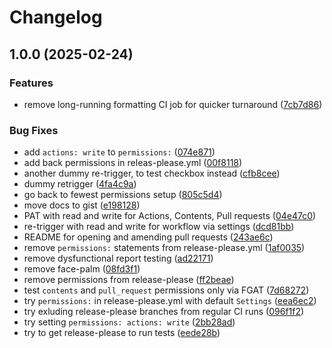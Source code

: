 # Changelog

## 1.0.0 (2025-02-24)


### Features

* remove long-running formatting CI job for quicker turnaround ([7cb7d86](https://github.com/dlaehnemann/test-out-pat-permissions-for-release-please/commit/7cb7d86cd12e82da0245985b7c3723d1a3685891))


### Bug Fixes

* add `actions: write` to `permissions:` ([074e871](https://github.com/dlaehnemann/test-out-pat-permissions-for-release-please/commit/074e87167c6d374dd80cf7afa7d52dce85a3be95))
* add back permissions in releas-please.yml ([00f8118](https://github.com/dlaehnemann/test-out-pat-permissions-for-release-please/commit/00f8118485db8e9d457a095eb9d3782312cbe7b3))
* another dummy re-trigger, to test checkbox instead ([cfb8cee](https://github.com/dlaehnemann/test-out-pat-permissions-for-release-please/commit/cfb8cee2958815034c1eab55c10d86b1cc5581af))
* dummy retrigger ([4fa4c9a](https://github.com/dlaehnemann/test-out-pat-permissions-for-release-please/commit/4fa4c9a9924cb9fca4817744319558dcd0e53338))
* go back to fewest permissions setup ([805c5d4](https://github.com/dlaehnemann/test-out-pat-permissions-for-release-please/commit/805c5d4eba1dc18ce323b1c34f00724db287d7b6))
* move docs to gist ([e198128](https://github.com/dlaehnemann/test-out-pat-permissions-for-release-please/commit/e198128502b4322df5dc45a98426a37e48fe0153))
* PAT with read and write for Actions, Contents, Pull requests ([04e47c0](https://github.com/dlaehnemann/test-out-pat-permissions-for-release-please/commit/04e47c0a1aaad9b2ea174fd2a1d77f60274f5700))
* re-trigger with read and write for workflow via settings ([dcd81bb](https://github.com/dlaehnemann/test-out-pat-permissions-for-release-please/commit/dcd81bbab1d897e1471123edba5c534da1778349))
* README for opening and amending pull requests ([243ae6c](https://github.com/dlaehnemann/test-out-pat-permissions-for-release-please/commit/243ae6cf60c52657b6f201b40d83b3269742f413))
* remove `permissions:` statements from release-please.yml ([1af0035](https://github.com/dlaehnemann/test-out-pat-permissions-for-release-please/commit/1af003506e8ca6ee38daa584bb00b07eca562f67))
* remove dysfunctional report testing ([ad22171](https://github.com/dlaehnemann/test-out-pat-permissions-for-release-please/commit/ad221712d3bb03138a78c09ef344716860d19633))
* remove face-palm ([08fd3f1](https://github.com/dlaehnemann/test-out-pat-permissions-for-release-please/commit/08fd3f1758e2129dfe09f5565f427cc628a516c3))
* remove permissions from release-please ([ff2beae](https://github.com/dlaehnemann/test-out-pat-permissions-for-release-please/commit/ff2beaefdd0c7797da9f3874cae01a8bddd0828d))
* test `contents` and `pull_request` permissions only via FGAT ([7d68272](https://github.com/dlaehnemann/test-out-pat-permissions-for-release-please/commit/7d682722301671bdbf1c04cdde0923ab0346b3d1))
* try `permissions:` in release-please.yml with default `Settings` ([eea6ec2](https://github.com/dlaehnemann/test-out-pat-permissions-for-release-please/commit/eea6ec21fea1eba5d73ce104d18b7e7762116bca))
* try exluding release-please branches from regular CI runs ([096f1f2](https://github.com/dlaehnemann/test-out-pat-permissions-for-release-please/commit/096f1f2e6cc3d589a1a2e0c763bd9dcdae318e6c))
* try setting `permissions: actions: write` ([2bb28ad](https://github.com/dlaehnemann/test-out-pat-permissions-for-release-please/commit/2bb28ada197ebb9fa469066eb31ad4f348cc71d0))
* try to get release-please to run tests ([eede28b](https://github.com/dlaehnemann/test-out-pat-permissions-for-release-please/commit/eede28b1e852224f6b993c6c335fd23fbfb5dc4c))
